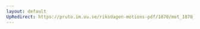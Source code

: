 ```yaml
---
layout: default
UpRedirect: https://pruto.im.uu.se/riksdagen-motions-pdf/1870/mot_1870__ak__112/mot_1870__ak__112-003.pdf
---
```


